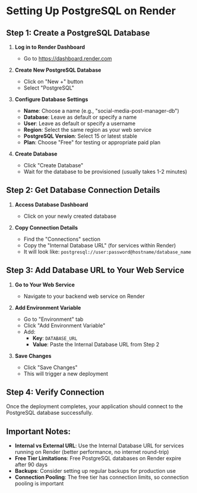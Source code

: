# Setting Up PostgreSQL on Render

## Step 1: Create a PostgreSQL Database

1. **Log in to Render Dashboard**
   - Go to https://dashboard.render.com

2. **Create New PostgreSQL Database**
   - Click on "New +" button
   - Select "PostgreSQL"

3. **Configure Database Settings**
   - **Name**: Choose a name (e.g., "social-media-post-manager-db")
   - **Database**: Leave as default or specify a name
   - **User**: Leave as default or specify a username
   - **Region**: Select the same region as your web service
   - **PostgreSQL Version**: Select 15 or latest stable
   - **Plan**: Choose "Free" for testing or appropriate paid plan

4. **Create Database**
   - Click "Create Database"
   - Wait for the database to be provisioned (usually takes 1-2 minutes)

## Step 2: Get Database Connection Details

1. **Access Database Dashboard**
   - Click on your newly created database

2. **Copy Connection Details**
   - Find the "Connections" section
   - Copy the "Internal Database URL" (for services within Render)
   - It will look like: `postgresql://user:password@hostname/database_name`

## Step 3: Add Database URL to Your Web Service

1. **Go to Your Web Service**
   - Navigate to your backend web service on Render

2. **Add Environment Variable**
   - Go to "Environment" tab
   - Click "Add Environment Variable"
   - Add:
     - **Key**: `DATABASE_URL`
     - **Value**: Paste the Internal Database URL from Step 2

3. **Save Changes**
   - Click "Save Changes"
   - This will trigger a new deployment

## Step 4: Verify Connection

Once the deployment completes, your application should connect to the PostgreSQL database successfully.

## Important Notes:

- **Internal vs External URL**: Use the Internal Database URL for services running on Render (better performance, no internet round-trip)
- **Free Tier Limitations**: Free PostgreSQL databases on Render expire after 90 days
- **Backups**: Consider setting up regular backups for production use
- **Connection Pooling**: The free tier has connection limits, so connection pooling is important
